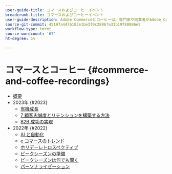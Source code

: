 ```yaml
---
user-guide-title: コマースおよびコーヒーイベント
breadcrumb-title: コマースおよびコーヒーイベント
user-guide-description: Adobe Commerceとコーヒーは、専門家や同業者がAdobe Commerceの使い方に関する考えやアイデアを共有するビデオライブラリです。
source-git-commit: 45197a447b183e1be3f0c2806fe33b19780086e5
workflow-type: tm+mt
source-wordcount: '67'
ht-degree: 5%

---
```



# コマースとコーヒー {#commerce-and-coffee-recordings}

+ [概要](overview.md)
+ 2023年 {#2023}
   + [有機成長](2023/organic-growth.md)
   + [7 顧客忠誠度とリテンションを構築する方法](2023/loyalty-retention.md)
   + [B2B 成功の実現](2023/b2b.md)
+ 2022年 {#2022}
   + [AI と自動化](2022/ai-and-automation.md)
   + [e コマースのトレンド](2022/ecommerce-trends.md)
   + [ホリデーレトロスペクティブ](2022/holiday.md)
   + [ピークシーズンの準備](2022/peak-season-prep.md)
   + [ピークシーズンは何でも聞く](2022/peak-season-ask-anything.md)
   + [パーソナライゼーション](2022/personalization.md)

<!--+ Commerce Events {#commerce-events}
  + [Overview](commerce-events/overview.md)
  + 2022 {#2022}
    + [Top Tips and Tricks for Adobe Campaign Standard](customer-journeys/2022/tips-and-tricks.md)
    + [Develop and customize data models in Adobe [!DNL Campaign Classic]](customer-journeys/2022/data-models.md)

+ Data and insights {#commerce-release-updates}
  + [Overview](commerce-release-updates/overview.md)
  + 2022 {#2022}
    + [Innovations and trends](data-and-insights/2022/innovations.md)
    + [Sensei and Analysis Workspace](data-and-insights/2022/sensei.md)
    + [Personalize and automate with Adobe Target](data-and-insights/2022/personalize.md)
    + [Analytics and Target applications for Mobile and Apps](data-and-insights/2022/mobile-and-apps.md)
    + [Cross Device Analytics and Customer Journey Analytics](data-and-insights/2022/cross-device-analytics.md) -->
